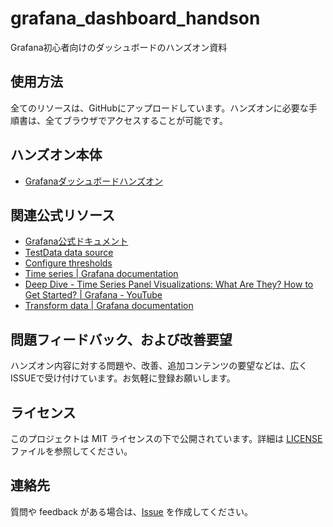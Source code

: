 # grafana_dashboard_handson
Grafana初心者向けのダッシュボードのハンズオン資料


## 使用方法

全てのリソースは、GitHubにアップロードしています。ハンズオンに必要な手順書は、全てブラウザでアクセスすることが可能です。

## ハンズオン本体

- [Grafanaダッシュボードハンズオン](docs/handson-guide.md)

## 関連公式リソース

- [Grafana公式ドキュメント](https://grafana.com/docs/)
- [TestData data source](https://grafana.com/docs/grafana/latest/datasources/testdata/)
- [Configure thresholds](https://grafana.com/docs/grafana/latest/panels-visualizations/configure-thresholds/)
- [Time series \| Grafana documentation](https://grafana.com/docs/grafana/latest/panels-visualizations/visualizations/time-series/)
- [Deep Dive \- Time Series Panel Visualizations: What Are They? How to Get Started? \| Grafana \- YouTube](https://www.youtube.com/watch?v=RKtW87cPxsw)
- [Transform data \| Grafana documentation](https://grafana.com/docs/grafana/latest/panels-visualizations/query-transform-data/transform-data/?utm_source=grafana)

## 問題フィードバック、および改善要望

ハンズオン内容に対する問題や、改善、追加コンテンツの要望などは、広くISSUEで受け付けています。お気軽に登録お願いします。

## ライセンス

このプロジェクトは MIT ライセンスの下で公開されています。詳細は [LICENSE](LICENSE) ファイルを参照してください。

## 連絡先

質問や feedback がある場合は、[Issue](https://github.com/yourusername/your-repo-name/issues) を作成してください。